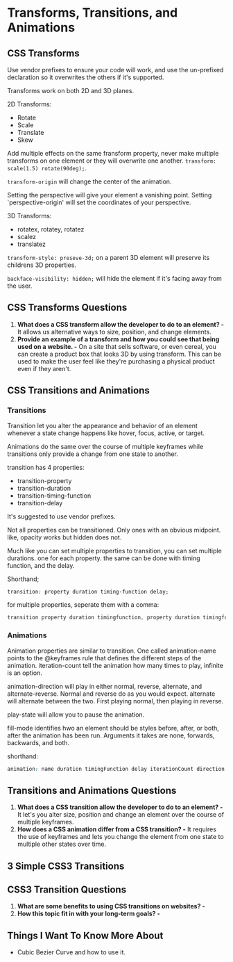 # Transforms, Transitions, and Animations

## CSS Transforms

Use vendor prefixes to ensure your code will work, and use the un-prefixed declaration so it overwrites the others if it's supported.

Transforms work on both 2D and 3D planes.

2D Transforms:

* Rotate
* Scale
* Translate
* Skew

Add multiple effects on the same fransform property, never make multiple transforms on one element or they will overwrite one another. `transform: scale(1.5) rotate(90deg);`.

`transform-origin` will change the center of the animation.

Setting the perspective will give your element a vanishing point. Setting `perspective-origin' will set the coordinates of your perspective.

3D Transforms:

* rotatex, rotatey, rotatez
* scalez
* translatez

`transform-style: preseve-3d;` on a parent 3D element will preserve its childrens 3D properties.

`backface-visibility: hidden;` will hide the element if it's facing away from the user.

## CSS Transforms Questions

1. **What does a CSS transform allow the developer to do to an element? -** It allows us alternative ways to size, position, and change elements.
2. **Provide an example of a transform and how you could see that being used on a website. -** On a site that sells software, or even cereal, you can create a product box that looks 3D by using transform. This can be used to make the user feel like they're purchasing a physical product even if they aren't.

## CSS Transitions and Animations

### Transitions

Transition let you alter the appearance and behavior of an element whenever a state change happens like hover, focus, active, or target.

Animations do the same over the course of multiple keyframes while transitions only provide a change from one state to another.

transition has 4 properties:

* transition-property
* transition-duration
* transition-timing-function
* transition-delay

It's suggested to use vendor prefixes.

Not all properties can be transitioned. Only ones with an obvious midpoint. like, opacity works but hidden does not.

Much like you can set multiple properties to transition, you can set multiple durations. one for each property. the same can be done with timing function, and the delay.

Shorthand;

```CSS
transition: property duration timing-function delay;
```

for multiple properties, seperate them with a comma:

```CSS
transition property duration timingfunction, property duration timingfunction delay;
```

### Animations

Animation properties are similar to transition. One called animation-name points to the @keyframes rule that defines the different steps of the animation. iteration-count tell the animation how many times to play, infinite is an option.

animation-direction will play in either normal, reverse, alternate, and alternate-reverse. Normal and reverse do as you would expect. alternate will alternate between the two. First playing normal, then playing in reverse.

play-state will allow you to pause the animation.

fill-mode identifies hwo an element should be styles before, after, or both, after the animation has been run. Arguments it takes are none, forwards, backwards, and both.

shorthand:

```CSS
animation: name duration timingFunction delay iterationCount direction fillMode playState;
```

## Transitions and Animations Questions

1. **What does a CSS transition allow the developer to do to an element? -** It let's you alter size, position and change an element over the course of multiple keyframes.
2. **How does a CSS animation differ from a CSS transition? -** It requires the use of keyframes and lets you change the element from one state to multiple other states over time.

## 3 Simple CSS3 Transitions

## CSS3 Transition Questions

1. **What are some benefits to using CSS transitions on websites? -**
2. **How this topic fit in with your long-term goals? -**

## Things I Want To Know More About

* Cubic Bezier Curve and how to use it.
